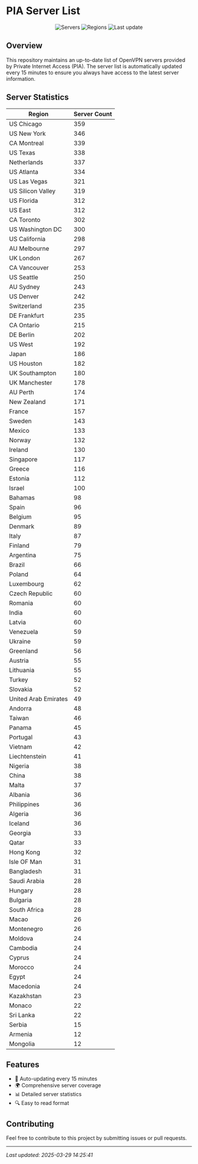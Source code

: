 # PIA Server List

<div align="center">

![Servers](https://img.shields.io/badge/servers-11,643-blue)
![Regions](https://img.shields.io/badge/regions-97-blue)
![Last update](https://img.shields.io/badge/Last_Updated-March_29_2025_09:25_EST-blue)

</div>

## Overview
This repository maintains an up-to-date list of OpenVPN servers provided by Private Internet Access (PIA). The server list is automatically updated every 15 minutes to ensure you always have access to the latest server information.

## Server Statistics
| Region | Server Count |
|--------|--------------|
| US Chicago                     | 359          |
| US New York                    | 346          |
| CA Montreal                    | 339          |
| US Texas                       | 338          |
| Netherlands                    | 337          |
| US Atlanta                     | 334          |
| US Las Vegas                   | 321          |
| US Silicon Valley              | 319          |
| US Florida                     | 312          |
| US East                        | 312          |
| CA Toronto                     | 302          |
| US Washington DC               | 300          |
| US California                  | 298          |
| AU Melbourne                   | 297          |
| UK London                      | 267          |
| CA Vancouver                   | 253          |
| US Seattle                     | 250          |
| AU Sydney                      | 243          |
| US Denver                      | 242          |
| Switzerland                    | 235          |
| DE Frankfurt                   | 235          |
| CA Ontario                     | 215          |
| DE Berlin                      | 202          |
| US West                        | 192          |
| Japan                          | 186          |
| US Houston                     | 182          |
| UK Southampton                 | 180          |
| UK Manchester                  | 178          |
| AU Perth                       | 174          |
| New Zealand                    | 171          |
| France                         | 157          |
| Sweden                         | 143          |
| Mexico                         | 133          |
| Norway                         | 132          |
| Ireland                        | 130          |
| Singapore                      | 117          |
| Greece                         | 116          |
| Estonia                        | 112          |
| Israel                         | 100          |
| Bahamas                        | 98           |
| Spain                          | 96           |
| Belgium                        | 95           |
| Denmark                        | 89           |
| Italy                          | 87           |
| Finland                        | 79           |
| Argentina                      | 75           |
| Brazil                         | 66           |
| Poland                         | 64           |
| Luxembourg                     | 62           |
| Czech Republic                 | 60           |
| Romania                        | 60           |
| India                          | 60           |
| Latvia                         | 60           |
| Venezuela                      | 59           |
| Ukraine                        | 59           |
| Greenland                      | 56           |
| Austria                        | 55           |
| Lithuania                      | 55           |
| Turkey                         | 52           |
| Slovakia                       | 52           |
| United Arab Emirates           | 49           |
| Andorra                        | 48           |
| Taiwan                         | 46           |
| Panama                         | 45           |
| Portugal                       | 43           |
| Vietnam                        | 42           |
| Liechtenstein                  | 41           |
| Nigeria                        | 38           |
| China                          | 38           |
| Malta                          | 37           |
| Albania                        | 36           |
| Philippines                    | 36           |
| Algeria                        | 36           |
| Iceland                        | 36           |
| Georgia                        | 33           |
| Qatar                          | 33           |
| Hong Kong                      | 32           |
| Isle OF Man                    | 31           |
| Bangladesh                     | 31           |
| Saudi Arabia                   | 28           |
| Hungary                        | 28           |
| Bulgaria                       | 28           |
| South Africa                   | 28           |
| Macao                          | 26           |
| Montenegro                     | 26           |
| Moldova                        | 24           |
| Cambodia                       | 24           |
| Cyprus                         | 24           |
| Morocco                        | 24           |
| Egypt                          | 24           |
| Macedonia                      | 24           |
| Kazakhstan                     | 23           |
| Monaco                         | 22           |
| Sri Lanka                      | 22           |
| Serbia                         | 15           |
| Armenia                        | 12           |
| Mongolia                       | 12           |

## Features
- 🔄 Auto-updating every 15 minutes
- 🌍 Comprehensive server coverage
- 📊 Detailed server statistics
- 🔍 Easy to read format

## Contributing
Feel free to contribute to this project by submitting issues or pull requests.

---
*Last updated: 2025-03-29 14:25:41*